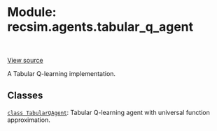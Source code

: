 <div itemscope itemtype="http://developers.google.com/ReferenceObject">
<meta itemprop="name" content="recsim.agents.tabular_q_agent" />
<meta itemprop="path" content="Stable" />
</div>

# Module: recsim.agents.tabular_q_agent

<table class="tfo-notebook-buttons tfo-api" align="left">
</table>

<a target="_blank" href="https://github.com/google-research/recsim/tree/master/recsim/agents/tabular_q_agent.py">View
source</a>

A Tabular Q-learning implementation.

## Classes

[`class TabularQAgent`](../../recsim/agents/tabular_q_agent/TabularQAgent.md):
Tabular Q-learning agent with universal function approximation.
